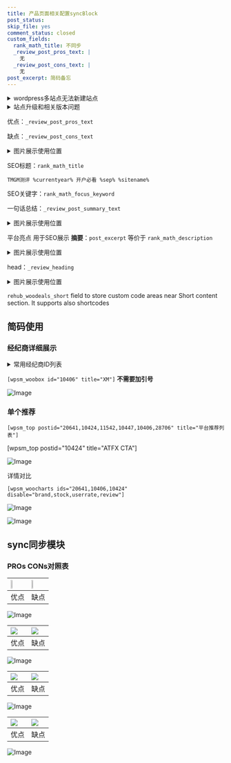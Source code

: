 ```yaml
---
title: 产品页面相关配置syncBlock
post_status: 
skip_file: yes
comment_status: closed
custom_fields:
  rank_math_title: 不同步
  _review_post_pros_text: |
    无
  _review_post_cons_text: |
    无
post_excerpt: 简码备忘
---
```

<details><summary>wordpress多站点无法新建站点</summary>

<li>和报错需要清理cookies一样的原因</li>
<li>wp-config.php里面<code>define( 'SUBDOMAIN_INSTALL', false );//子域名安装</code></li>
<li>新建子站点是用<code>define( 'SUBDOMAIN_INSTALL', true);//子域名安装</code> 完成以后，改成<code>false</code></li>
</details>

<details><summary>站点升级和相关版本问题</summary>

<p>wordpress：5.9.9
woocommerce：7.5.1
出现问题的地方：主题选项里面>><strong>Product layout >>compact style</strong></p>
<p>如何出现没有用过的字段 导致无法保存。先导出配置 然后进行修改，后面再次恢复即可。</p>
<p>出现部分字段无法显示时，需要返回默认布局后，对产品进行保存就好了。</p>
<p></p>
</details>

优点：`_review_post_pros_text`

缺点：`_review_post_cons_text`

<details><summary>图片展示使用位置</summary>

<img src="https://prod-files-secure.s3.us-west-2.amazonaws.com/39ed1227-6d7d-4570-be36-9ccd4a2c4241/f51d3d83-55d4-4bdf-9604-f37ec77ab556/Untitled.png?X-Amz-Algorithm=AWS4-HMAC-SHA256&X-Amz-Content-Sha256=UNSIGNED-PAYLOAD&X-Amz-Credential=ASIAZI2LB466UART6UBW%2F20250206%2Fus-west-2%2Fs3%2Faws4_request&X-Amz-Date=20250206T105547Z&X-Amz-Expires=3600&X-Amz-Security-Token=IQoJb3JpZ2luX2VjEEEaCXVzLXdlc3QtMiJIMEYCIQD0QA4t4SqS5PRMiRN3MiDmSGYjyFbCXufCDG6WDPVFWgIhAJEnqhLjK56IzdpAYYbHhFOEFH6%2BI5SSYBLwsr%2FmcBnaKv8DCFoQABoMNjM3NDIzMTgzODA1Igz2TyiHMSR6eKGXrXsq3ANuBpk1hLU7U9DLjqG3I%2F3xcQsuh9J5dcUYdrRdIZ3yDcoQzIgfaGV5rjshGPpWhTOB5UYcbuVLvlQ8uVoq5e8iuxOB7lrxyBXO7Wr%2By6QmgekPnuwU5BL0HZHNaXIM6sp1FaK57zhMfAXx1rO9VvpcCiKxej9di8wqYDQlHYOVUOkhv8VuuFORonPCMBRnp91bO6kKiaY3SpX%2BrA1PKlNiYUJ%2BfSeBXBn2N8kDE0pQFEVmb9kNMFGm7yfDWvs21ZieaAJjb1cR4C81cmwjFvqduohFl3KzPMF5FuaiW6n4T1vkaZL3oFZbkDfEBjiMnY2OvZ5dzz6mzKJJBNN8ZkH7%2Bpwo4F3cZ85zlL5PEfXp4Q7r%2BIuNBHpN5%2BogD5Rk28R3H7W0Q5Q7IyLHhwmtWoIWWLU312Kwg7wL66XL5XsgCKEYTcj%2FNhtMj8pkrrweGKvvH75V1LAlodcpCnauLEy9ORiklyjLns6hlY9w94gs4ZfGQLY1qsxGFruH09VN9KI%2BqcN04A9G3oQiG9HoHYkprYzREifjWVd63sGP%2F94HV%2F33ep1XBLoBrpR%2Fjb%2BvRy%2BSFBjInC7K7Z6SXKa%2BzsJRw%2F%2F44dDqCWu3XmPF8QB1lnQpNp%2FAc%2F6poKbfVDDM7JG9BjqkAUzGRvXSocowkb4bxnlzW6xEdX%2BRx63R9Eznj9I6I%2FBBfO8nR0UdGku2i%2BZL%2BPThxHGOtpqLlTYhPqf4Whth7AkWwx1aVj%2Ffwdt0VLYuU5bLIccqVPa59SFIdF4COylGAa3VfppXlhZ0kxGsUAot8iZYmVuUcW%2FvaLmAm7JGKg7cyQsl3W%2BvPOO0UokGhDgFRXvbRxSfz84tL6f3LUcomIE3gBjk&X-Amz-Signature=9b9ec3effc0267b5559f81f7056ee8a916b0140a6a9ca3d85de1292458e69ea8&X-Amz-SignedHeaders=host&x-id=GetObject" alt="Image">
</details>

SEO标题：`rank_math_title`

`TMGM测评 %currentyear% 开户必看 %sep% %sitename%`

SEO关键字：`rank_math_focus_keyword`

一句话总结：`_review_post_summary_text`

<details><summary>图片展示使用位置</summary>

<img src="https://prod-files-secure.s3.us-west-2.amazonaws.com/39ed1227-6d7d-4570-be36-9ccd4a2c4241/4b96a922-296c-4f4e-8630-d1c870cbce01/Untitled.png?X-Amz-Algorithm=AWS4-HMAC-SHA256&X-Amz-Content-Sha256=UNSIGNED-PAYLOAD&X-Amz-Credential=ASIAZI2LB466Y6KOSXHG%2F20250206%2Fus-west-2%2Fs3%2Faws4_request&X-Amz-Date=20250206T105548Z&X-Amz-Expires=3600&X-Amz-Security-Token=IQoJb3JpZ2luX2VjEEEaCXVzLXdlc3QtMiJGMEQCIDzK7f3sSkkqx%2B7u1%2FzaAYiVMVD%2Bjc%2Bqc%2F4IyEtOe%2BTlAiAKppKIVH48UnqPoqEHZYaCNDmJeyQmaXoYgIACVdYHEyr%2FAwhaEAAaDDYzNzQyMzE4MzgwNSIMl%2Fp40bSinrpGekv6KtwD1pzodinO2Eznt7tfk7INopmyJyrHv%2FCIvUxd1PgFAPe%2FXD0ZYgilludpmsq7NMjvBD6d9rcug7SwBjpCcp75%2BphUn08KY7hnJSfT74J9gtkkFsY3o7uMCOhMsKh2FC330w%2FsXjkS9AeeEB0t1uBhPFW8FGelppOe%2F2vOvNgI%2F4GRBhrjBlAsFTY7fnOWt5LGrijp0XMsnpr6HkHbqHFtEJ46GvWLV9cGyVijn0wLPTJhXbo09imCks8MiFtBO5OuFEBby5JLyEZPs3CSPhWLivR7WJraj9mQV6Ni0%2BFfkbRHbNt%2BwBGzmRLahfmmMc0l3LuwoglipHeHNSZLkMVhnP9Hkc%2B3bei48ljjdwSDlUmDlrOQSEL44jigRU21uLmOUsU838JMD%2BcUgWVnpfbR13BnoJCGhzkZT4Ss%2FSh38QPl5gte55sWjsgPEPa%2F4uFXd7dfZNtsEDvnKiaWlRtqc%2BmJCg52ba5hnOyV%2Br79QSZWUPoJ0KBlR8zMg8a7LlrXbbDKj56Ysm6mpHVCPjxUg5cCN5XlNbiQzvQYN%2BfNrrWTVzE31VyNelJgcT6J8seYU8LEgL2dhZoNiiS838J8nGP4tSO4ccdzGLCItoC%2BJceN%2Bo6AANgDFu%2BOR8UwhuyRvQY6pgG7iiDGOzGZ7k%2BKl%2Bkaw2dWrrFe0C5XBb9MdONupE57ZjJ3g0fN3wuUHTPw04ktPzpXR5oXxgn2vg3EPMDEbRplW3v0pqWq78nYej%2FUHyy1afiVGCisUwojQ3NrFn9N5%2BwGLOjY1ORrBY2wMKkfx20dtVU%2FV31lVEcXP4SpFJ7%2F8rQjx6Acy6mpdloieUltvtNT1cikB%2B9AvUHSwJa8hnX0sHdKZhYX&X-Amz-Signature=ac1a51837f3ce8108dd06066a3ff471f4c948a698f491d71281da481f924e403&X-Amz-SignedHeaders=host&x-id=GetObject" alt="Image">
</details>

平台亮点 用于SEO展示 **摘要**：`post_excerpt`  等价于 `rank_math_description`

<details><summary>图片展示使用位置</summary>

<img src="https://prod-files-secure.s3.us-west-2.amazonaws.com/39ed1227-6d7d-4570-be36-9ccd4a2c4241/1ee11f63-b60a-4dfe-a7a7-d58ff23b5d88/Untitled.png?X-Amz-Algorithm=AWS4-HMAC-SHA256&X-Amz-Content-Sha256=UNSIGNED-PAYLOAD&X-Amz-Credential=ASIAZI2LB466TVRNDEKN%2F20250206%2Fus-west-2%2Fs3%2Faws4_request&X-Amz-Date=20250206T105548Z&X-Amz-Expires=3600&X-Amz-Security-Token=IQoJb3JpZ2luX2VjEEEaCXVzLXdlc3QtMiJIMEYCIQDWlMAMOOQdeh0hNoaWhRGhD7dVrgtngOpKnBeD9TTWAgIhAN7kmJQPMdnvwC0kzHK2gyNiUj8QWUu3FMD5PQgQhvLfKv8DCFoQABoMNjM3NDIzMTgzODA1IgzmkVYk8h1wDAj4MCkq3AMDc3c7YF%2F4kENZ1I95DKow4j4P73fkamdF7SbQM23WFzZ%2FZckp5N9eIXLTW6W8EBWpVYP4m5zKyV7GZl0aoTqGXpcj00E9evblbUD381yZYN7epjEHRZdTX2lGWbtj2qoWYlEQ0bRQ8gJvFr8vk8XL8mrOB3zFxwdyX4b%2Fj79GnWYobtDZK82Db1mxMnfBUQRDNg9Czxd8syLxR9BCzATqsGc6oVlxe5O69X57apfb5W%2FSBdCXwwTwoz2uR5D7xq7IsTCVtfBOMQJItdOrWEWH77AIqHsmFQo2aF5ynLN2RkOTNZq%2FYXc3w5XszCFc1zaKeTOCDCjsfcvbWjqLqsgvV5DwcyKuK4XSvZl73AVDb71i4nrScmogOm0E9%2BiKVucxa0KBuMbCpqLWV9%2B3B23W7ZTr2mS%2Bvd5Px3mFemHobwudai%2Bokb8wImjQ1G5yS%2B2%2BUAeoLmXdd99z3jReHCeaiMR4%2B%2BpKfjRNsOtXoEIGXd9fNLDv3wtVz5sPdQSRsl80dSbz82aCJbg1oNSx5AjPwymZpyvDUdt9z%2BMs0VpICGfO1lgGLwC665J8ij3rcQvXtnnyeMY4GtuLilLOLyvz36VSd%2F618I8%2BE6NhBkLL%2B6Vq70U6KJzyW8Uf4DCt7JG9BjqkASejstXFpJ5ax7YZVA6Hk2LE30QgEWoZc7KYPpZsUQVAiy0lsmfuoVPVw4f73DbzE%2FTr88FX5MlwxTgAGQhHupotqi%2FcDIKr%2BPp6sPVpCc8wzUgiaWon21qLKsqHBIskJFXdDmzKEJFurjj9ONpYkYMah34J%2FQa2we5RFhu5og0ZhMULEj8CyYLV7eLLLsvPl4d2iH6OrZ6jIYbPmHk6YSS1fcgU&X-Amz-Signature=770ad56881fa503623765c31572d31951756aba1e46be30008497552fc482d44&X-Amz-SignedHeaders=host&x-id=GetObject" alt="Image">
<img src="https://prod-files-secure.s3.us-west-2.amazonaws.com/39ed1227-6d7d-4570-be36-9ccd4a2c4241/ad4118b5-78d8-4fbe-801e-3b29b5d99c01/Untitled.png?X-Amz-Algorithm=AWS4-HMAC-SHA256&X-Amz-Content-Sha256=UNSIGNED-PAYLOAD&X-Amz-Credential=ASIAZI2LB466TVRNDEKN%2F20250206%2Fus-west-2%2Fs3%2Faws4_request&X-Amz-Date=20250206T105548Z&X-Amz-Expires=3600&X-Amz-Security-Token=IQoJb3JpZ2luX2VjEEEaCXVzLXdlc3QtMiJIMEYCIQDWlMAMOOQdeh0hNoaWhRGhD7dVrgtngOpKnBeD9TTWAgIhAN7kmJQPMdnvwC0kzHK2gyNiUj8QWUu3FMD5PQgQhvLfKv8DCFoQABoMNjM3NDIzMTgzODA1IgzmkVYk8h1wDAj4MCkq3AMDc3c7YF%2F4kENZ1I95DKow4j4P73fkamdF7SbQM23WFzZ%2FZckp5N9eIXLTW6W8EBWpVYP4m5zKyV7GZl0aoTqGXpcj00E9evblbUD381yZYN7epjEHRZdTX2lGWbtj2qoWYlEQ0bRQ8gJvFr8vk8XL8mrOB3zFxwdyX4b%2Fj79GnWYobtDZK82Db1mxMnfBUQRDNg9Czxd8syLxR9BCzATqsGc6oVlxe5O69X57apfb5W%2FSBdCXwwTwoz2uR5D7xq7IsTCVtfBOMQJItdOrWEWH77AIqHsmFQo2aF5ynLN2RkOTNZq%2FYXc3w5XszCFc1zaKeTOCDCjsfcvbWjqLqsgvV5DwcyKuK4XSvZl73AVDb71i4nrScmogOm0E9%2BiKVucxa0KBuMbCpqLWV9%2B3B23W7ZTr2mS%2Bvd5Px3mFemHobwudai%2Bokb8wImjQ1G5yS%2B2%2BUAeoLmXdd99z3jReHCeaiMR4%2B%2BpKfjRNsOtXoEIGXd9fNLDv3wtVz5sPdQSRsl80dSbz82aCJbg1oNSx5AjPwymZpyvDUdt9z%2BMs0VpICGfO1lgGLwC665J8ij3rcQvXtnnyeMY4GtuLilLOLyvz36VSd%2F618I8%2BE6NhBkLL%2B6Vq70U6KJzyW8Uf4DCt7JG9BjqkASejstXFpJ5ax7YZVA6Hk2LE30QgEWoZc7KYPpZsUQVAiy0lsmfuoVPVw4f73DbzE%2FTr88FX5MlwxTgAGQhHupotqi%2FcDIKr%2BPp6sPVpCc8wzUgiaWon21qLKsqHBIskJFXdDmzKEJFurjj9ONpYkYMah34J%2FQa2we5RFhu5og0ZhMULEj8CyYLV7eLLLsvPl4d2iH6OrZ6jIYbPmHk6YSS1fcgU&X-Amz-Signature=e51b2c7e11b120d84f6f9a20c7298a1955ca8fc9eeed4230bdada19e248a5f58&X-Amz-SignedHeaders=host&x-id=GetObject" alt="Image">
<img src="https://prod-files-secure.s3.us-west-2.amazonaws.com/39ed1227-6d7d-4570-be36-9ccd4a2c4241/a38cf7c9-a79c-4b64-9e94-13589fe0758b/Untitled.png?X-Amz-Algorithm=AWS4-HMAC-SHA256&X-Amz-Content-Sha256=UNSIGNED-PAYLOAD&X-Amz-Credential=ASIAZI2LB466TVRNDEKN%2F20250206%2Fus-west-2%2Fs3%2Faws4_request&X-Amz-Date=20250206T105548Z&X-Amz-Expires=3600&X-Amz-Security-Token=IQoJb3JpZ2luX2VjEEEaCXVzLXdlc3QtMiJIMEYCIQDWlMAMOOQdeh0hNoaWhRGhD7dVrgtngOpKnBeD9TTWAgIhAN7kmJQPMdnvwC0kzHK2gyNiUj8QWUu3FMD5PQgQhvLfKv8DCFoQABoMNjM3NDIzMTgzODA1IgzmkVYk8h1wDAj4MCkq3AMDc3c7YF%2F4kENZ1I95DKow4j4P73fkamdF7SbQM23WFzZ%2FZckp5N9eIXLTW6W8EBWpVYP4m5zKyV7GZl0aoTqGXpcj00E9evblbUD381yZYN7epjEHRZdTX2lGWbtj2qoWYlEQ0bRQ8gJvFr8vk8XL8mrOB3zFxwdyX4b%2Fj79GnWYobtDZK82Db1mxMnfBUQRDNg9Czxd8syLxR9BCzATqsGc6oVlxe5O69X57apfb5W%2FSBdCXwwTwoz2uR5D7xq7IsTCVtfBOMQJItdOrWEWH77AIqHsmFQo2aF5ynLN2RkOTNZq%2FYXc3w5XszCFc1zaKeTOCDCjsfcvbWjqLqsgvV5DwcyKuK4XSvZl73AVDb71i4nrScmogOm0E9%2BiKVucxa0KBuMbCpqLWV9%2B3B23W7ZTr2mS%2Bvd5Px3mFemHobwudai%2Bokb8wImjQ1G5yS%2B2%2BUAeoLmXdd99z3jReHCeaiMR4%2B%2BpKfjRNsOtXoEIGXd9fNLDv3wtVz5sPdQSRsl80dSbz82aCJbg1oNSx5AjPwymZpyvDUdt9z%2BMs0VpICGfO1lgGLwC665J8ij3rcQvXtnnyeMY4GtuLilLOLyvz36VSd%2F618I8%2BE6NhBkLL%2B6Vq70U6KJzyW8Uf4DCt7JG9BjqkASejstXFpJ5ax7YZVA6Hk2LE30QgEWoZc7KYPpZsUQVAiy0lsmfuoVPVw4f73DbzE%2FTr88FX5MlwxTgAGQhHupotqi%2FcDIKr%2BPp6sPVpCc8wzUgiaWon21qLKsqHBIskJFXdDmzKEJFurjj9ONpYkYMah34J%2FQa2we5RFhu5og0ZhMULEj8CyYLV7eLLLsvPl4d2iH6OrZ6jIYbPmHk6YSS1fcgU&X-Amz-Signature=16cb2ee9fbd9171d51621ee78d670790b972331ab71cc123e498d140b480baad&X-Amz-SignedHeaders=host&x-id=GetObject" alt="Image">
<img src="https://prod-files-secure.s3.us-west-2.amazonaws.com/39ed1227-6d7d-4570-be36-9ccd4a2c4241/7da6fc1e-d2ac-42ae-8c75-cb5749aa18f6/Untitled.png?X-Amz-Algorithm=AWS4-HMAC-SHA256&X-Amz-Content-Sha256=UNSIGNED-PAYLOAD&X-Amz-Credential=ASIAZI2LB466TVRNDEKN%2F20250206%2Fus-west-2%2Fs3%2Faws4_request&X-Amz-Date=20250206T105548Z&X-Amz-Expires=3600&X-Amz-Security-Token=IQoJb3JpZ2luX2VjEEEaCXVzLXdlc3QtMiJIMEYCIQDWlMAMOOQdeh0hNoaWhRGhD7dVrgtngOpKnBeD9TTWAgIhAN7kmJQPMdnvwC0kzHK2gyNiUj8QWUu3FMD5PQgQhvLfKv8DCFoQABoMNjM3NDIzMTgzODA1IgzmkVYk8h1wDAj4MCkq3AMDc3c7YF%2F4kENZ1I95DKow4j4P73fkamdF7SbQM23WFzZ%2FZckp5N9eIXLTW6W8EBWpVYP4m5zKyV7GZl0aoTqGXpcj00E9evblbUD381yZYN7epjEHRZdTX2lGWbtj2qoWYlEQ0bRQ8gJvFr8vk8XL8mrOB3zFxwdyX4b%2Fj79GnWYobtDZK82Db1mxMnfBUQRDNg9Czxd8syLxR9BCzATqsGc6oVlxe5O69X57apfb5W%2FSBdCXwwTwoz2uR5D7xq7IsTCVtfBOMQJItdOrWEWH77AIqHsmFQo2aF5ynLN2RkOTNZq%2FYXc3w5XszCFc1zaKeTOCDCjsfcvbWjqLqsgvV5DwcyKuK4XSvZl73AVDb71i4nrScmogOm0E9%2BiKVucxa0KBuMbCpqLWV9%2B3B23W7ZTr2mS%2Bvd5Px3mFemHobwudai%2Bokb8wImjQ1G5yS%2B2%2BUAeoLmXdd99z3jReHCeaiMR4%2B%2BpKfjRNsOtXoEIGXd9fNLDv3wtVz5sPdQSRsl80dSbz82aCJbg1oNSx5AjPwymZpyvDUdt9z%2BMs0VpICGfO1lgGLwC665J8ij3rcQvXtnnyeMY4GtuLilLOLyvz36VSd%2F618I8%2BE6NhBkLL%2B6Vq70U6KJzyW8Uf4DCt7JG9BjqkASejstXFpJ5ax7YZVA6Hk2LE30QgEWoZc7KYPpZsUQVAiy0lsmfuoVPVw4f73DbzE%2FTr88FX5MlwxTgAGQhHupotqi%2FcDIKr%2BPp6sPVpCc8wzUgiaWon21qLKsqHBIskJFXdDmzKEJFurjj9ONpYkYMah34J%2FQa2we5RFhu5og0ZhMULEj8CyYLV7eLLLsvPl4d2iH6OrZ6jIYbPmHk6YSS1fcgU&X-Amz-Signature=904d8a389d8d024d1df987cd294fb2b98620470ea7d9990dd6430c280580e40b&X-Amz-SignedHeaders=host&x-id=GetObject" alt="Image">
<img src="https://prod-files-secure.s3.us-west-2.amazonaws.com/39ed1227-6d7d-4570-be36-9ccd4a2c4241/7e97f40a-eaee-47f5-b2f9-475f96808fa7/Untitled.png?X-Amz-Algorithm=AWS4-HMAC-SHA256&X-Amz-Content-Sha256=UNSIGNED-PAYLOAD&X-Amz-Credential=ASIAZI2LB466TVRNDEKN%2F20250206%2Fus-west-2%2Fs3%2Faws4_request&X-Amz-Date=20250206T105548Z&X-Amz-Expires=3600&X-Amz-Security-Token=IQoJb3JpZ2luX2VjEEEaCXVzLXdlc3QtMiJIMEYCIQDWlMAMOOQdeh0hNoaWhRGhD7dVrgtngOpKnBeD9TTWAgIhAN7kmJQPMdnvwC0kzHK2gyNiUj8QWUu3FMD5PQgQhvLfKv8DCFoQABoMNjM3NDIzMTgzODA1IgzmkVYk8h1wDAj4MCkq3AMDc3c7YF%2F4kENZ1I95DKow4j4P73fkamdF7SbQM23WFzZ%2FZckp5N9eIXLTW6W8EBWpVYP4m5zKyV7GZl0aoTqGXpcj00E9evblbUD381yZYN7epjEHRZdTX2lGWbtj2qoWYlEQ0bRQ8gJvFr8vk8XL8mrOB3zFxwdyX4b%2Fj79GnWYobtDZK82Db1mxMnfBUQRDNg9Czxd8syLxR9BCzATqsGc6oVlxe5O69X57apfb5W%2FSBdCXwwTwoz2uR5D7xq7IsTCVtfBOMQJItdOrWEWH77AIqHsmFQo2aF5ynLN2RkOTNZq%2FYXc3w5XszCFc1zaKeTOCDCjsfcvbWjqLqsgvV5DwcyKuK4XSvZl73AVDb71i4nrScmogOm0E9%2BiKVucxa0KBuMbCpqLWV9%2B3B23W7ZTr2mS%2Bvd5Px3mFemHobwudai%2Bokb8wImjQ1G5yS%2B2%2BUAeoLmXdd99z3jReHCeaiMR4%2B%2BpKfjRNsOtXoEIGXd9fNLDv3wtVz5sPdQSRsl80dSbz82aCJbg1oNSx5AjPwymZpyvDUdt9z%2BMs0VpICGfO1lgGLwC665J8ij3rcQvXtnnyeMY4GtuLilLOLyvz36VSd%2F618I8%2BE6NhBkLL%2B6Vq70U6KJzyW8Uf4DCt7JG9BjqkASejstXFpJ5ax7YZVA6Hk2LE30QgEWoZc7KYPpZsUQVAiy0lsmfuoVPVw4f73DbzE%2FTr88FX5MlwxTgAGQhHupotqi%2FcDIKr%2BPp6sPVpCc8wzUgiaWon21qLKsqHBIskJFXdDmzKEJFurjj9ONpYkYMah34J%2FQa2we5RFhu5og0ZhMULEj8CyYLV7eLLLsvPl4d2iH6OrZ6jIYbPmHk6YSS1fcgU&X-Amz-Signature=d54f66c5081eb3d1e990855f94815809f14c1d298b6c19532400f0b7eeb14442&X-Amz-SignedHeaders=host&x-id=GetObject" alt="Image">
</details>

head：`_review_heading`

<details><summary>图片展示使用位置</summary>

<img src="https://prod-files-secure.s3.us-west-2.amazonaws.com/39ed1227-6d7d-4570-be36-9ccd4a2c4241/3a4650ad-9887-415c-889a-edd51fa54f27/Untitled.png?X-Amz-Algorithm=AWS4-HMAC-SHA256&X-Amz-Content-Sha256=UNSIGNED-PAYLOAD&X-Amz-Credential=ASIAZI2LB4662RT65BDE%2F20250206%2Fus-west-2%2Fs3%2Faws4_request&X-Amz-Date=20250206T105550Z&X-Amz-Expires=3600&X-Amz-Security-Token=IQoJb3JpZ2luX2VjEEEaCXVzLXdlc3QtMiJGMEQCIFbJRfu4WIsJEo4VIiBlR6Wqs%2FE9V9icJWzbRgUPV1%2BSAiAOGl%2Fd%2B4de36V%2F7AeyeArkRKhHoY%2BiHA7JhsxVT29JYCr%2FAwhaEAAaDDYzNzQyMzE4MzgwNSIMLcsek56lK6KYJpw%2BKtwDlv%2FDUzlqc15eayyzqTvWpOp9pO9K3L%2F9%2FalpMN8sXUy4%2ByKnK7q6X%2FkwHFmcYf7i0p7Yyn%2FyyKcsEqaZykR4DDgoOxanJO%2BRoje3D2sjGYYfn60%2FFCQOVsc6QTQckIgUnavClQpVsAOBu2mwjFG5n16794%2Fc%2FhFLAVWCZQzliqb3ix2CNGHpVyUedPFnsuBme63BO4tk66%2BshvChp1xJ%2BRtKdyPDvSI4BIP4wJv9D1Mm8NzHA81CBNZrMKBgHjOoTpLYm%2B9YuxpiEA4z8xsqNhiibbYfQWpTlguEY9ir%2FngjMm%2FwRdHyxFbnTxz0SUckUtLe7Dn9MqwX6yW6Qdk0JeuGQMPN8iZEa7rmbMqNN7lUv%2FkWxcRWY%2F%2F5wHVlAZww8jz7UGARNqQMASVO78ebuPdVVieZmaHGjSvkmysPnpad7bsms2PPlb4ubkrqqF%2BewXNC0DBHMQGTenoh4eu%2FgqcU6BWvGeXJoNlfYFI8IrHjP6BnIz8ACz9TLduAaxMEZq3BJ6rr%2Bw4%2BlZGTvf%2BDq1K1BuEk1m9%2B2EVC6UhdkE57cAiwyEeIeO1i3K01yIhdqr502HRxFsC1lBV40qks6KqVHRR3ZoL7pEpXfmM9LhCc4OPsoLxND1IRwgEwpeyRvQY6pgGbqrRYQIb%2FeF%2FRqGWYPOXCX87QPKgxlwk%2BdBgkKJBmpZ6rKNuaFTQVevO7QLWjXp1jyKSM8JECkUWYHlDSn0zYpB2zHQG1%2FU4nvCzhpVS68vF5qlmFCufJSTmx0oujmA9l8esNuufAfaSWXBgSGvSq4giJoG4DmGDD8sUY8noGQ5oi3BYIbVyWYMtmlWIB1sno06vdpQJ3ZD98o54s0uQvIpTjP1Pq&X-Amz-Signature=769de9d09a99292c8a56da9eab5d0057c3f186224fb84f9507d6be46c9bbd6eb&X-Amz-SignedHeaders=host&x-id=GetObject" alt="Image">
</details>

`rehub_woodeals_short`	field to store custom code areas near Short content section. It supports also shortcodes



## 简码使用

### 经纪商详细展示

<details><summary>常用经纪商ID列表</summary>

<pre><code class="php">嘉盛 ===> 20641  [wpsm_woobox id="20641" title="嘉盛"]
易信easymarkets ===> 11542  [wpsm_woobox id="11542" title="易信easymarkets"]
ATFX外汇 ===> 10424  [wpsm_woobox id="10424" title="ATFX"]
XM ===> 10406  [wpsm_woobox id="10406" title="XM"]
TMGM ===> 29622  [wpsm_woobox id="29622" title="TMGM"]
HYCM ===> 10447  [wpsm_woobox id="10447" title="HYCM"]
fpmarkets澳福外汇 ===> 20639  [wpsm_woobox id="20639" title="fpmarkets澳福外汇"]</code></pre>
</details>

`[wpsm_woobox id="10406" title="XM"]` **不需要加引号**

![Image](https://prod-files-secure.s3.us-west-2.amazonaws.com/39ed1227-6d7d-4570-be36-9ccd4a2c4241/4f898f9d-0fa7-4e43-acd3-ac6bc7be575a/Untitled.png?X-Amz-Algorithm=AWS4-HMAC-SHA256&X-Amz-Content-Sha256=UNSIGNED-PAYLOAD&X-Amz-Credential=ASIAZI2LB4664JR76R3I%2F20250206%2Fus-west-2%2Fs3%2Faws4_request&X-Amz-Date=20250206T105544Z&X-Amz-Expires=3600&X-Amz-Security-Token=IQoJb3JpZ2luX2VjEEEaCXVzLXdlc3QtMiJHMEUCIQDRr71yWgzQDd9u0Muxj0jIyMMskXsL9kBTSRVUgqasZQIgfoFOhYFp6HCoebqb%2FNnHVw6pWuUiBppgn3y7g4pB1a4q%2FwMIWhAAGgw2Mzc0MjMxODM4MDUiDEabaf%2Bni2UmZ4VhOCrcAyz3ZbGJ8NFB7XlbR8mQAtohpJehzVU3mXwJ0d%2FyQ4YmbHwulILD2HPEpiCVa3qVoBwlDpvirwYw5Ih9e6pQ2kg8VgtQ5BpjbUVKppcO7N7siw8ClfkmJQrqqQA2r6jCFoKsFmbxp9AgYwTH696B2HTnzRhjzFi5yE0GxDvARfC1FfDlzhcQvCW0G3MMBg7zE%2B5Ok1wVdiehst%2FMtEaNQDNAk%2FMCXu8mLMSobtcFxAwelfZBeFN%2FX%2FceTPqmWCgxGPqtk5kbQrAEGTK58kqV2OovqRj%2BiOyeIJa90CJlK6brrypl%2Bo2mKtE%2FT99pjet9yUrS%2B280RbJ6Gm22qzbLu3JRdysX2TkmQqT3Z%2BRlN9Sen01neRpphyJMWVdLq2wJzGK4WzZjbf9DNal5WWirW0V3Z%2FNUoVDxF44wbsuJCX6QUWsHux1IGZnFShMxzq4MSMMAFb%2B3jHJO%2F2GGhiMKvdX7j%2BruUxU1LHEM72ZUK2wSUs7m069xNijvdbfOgJBYTGvh1bDqTFWFKS2POxXh1sT1fdnvlRtJPBYDZSe4%2FDpVwQ16Rt9Y7v5i2ZFeR1ajh79KwBOSq8daE5SMRbHfAwPoMYGdLbfu%2B1CPbjHgtJCczbdtsvYD%2Ffu0tHLYMNfskb0GOqUBqetJucAAmXqdyipBm6ZpwZfc3mwnKPx4BDknq%2F9G4XAUQDpoXxrdEQnrnIY%2BdIPY398xNFNb7RORXiB2kat8JTw%2Bt5%2BSO1i%2FfBMJAvGqMso5o0vsALBLQG7NCJHwYVZd8zBwK9%2BSeZZXmHneKDHPRxXiiswka399SKnTn9C3UEqKjFWk9iHAyCRBtFV8WZUcSXTDw0Ns7W5WfRGEgeK72u2XOWrx&X-Amz-Signature=51196e832fa12865acce2cd71faa0275949b112f5aec3328fed49ad224eda443&X-Amz-SignedHeaders=host&x-id=GetObject)

### 单个推荐
`[wpsm_top postid="20641,10424,11542,10447,10406,28706" title="平台推荐列表"]`

[wpsm_top postid="10424" title="ATFX CTA"]

![Image](https://prod-files-secure.s3.us-west-2.amazonaws.com/39ed1227-6d7d-4570-be36-9ccd4a2c4241/5ac620dc-51a8-48b6-b55d-91f47299193c/Untitled.png?X-Amz-Algorithm=AWS4-HMAC-SHA256&X-Amz-Content-Sha256=UNSIGNED-PAYLOAD&X-Amz-Credential=ASIAZI2LB4664JR76R3I%2F20250206%2Fus-west-2%2Fs3%2Faws4_request&X-Amz-Date=20250206T105544Z&X-Amz-Expires=3600&X-Amz-Security-Token=IQoJb3JpZ2luX2VjEEEaCXVzLXdlc3QtMiJHMEUCIQDRr71yWgzQDd9u0Muxj0jIyMMskXsL9kBTSRVUgqasZQIgfoFOhYFp6HCoebqb%2FNnHVw6pWuUiBppgn3y7g4pB1a4q%2FwMIWhAAGgw2Mzc0MjMxODM4MDUiDEabaf%2Bni2UmZ4VhOCrcAyz3ZbGJ8NFB7XlbR8mQAtohpJehzVU3mXwJ0d%2FyQ4YmbHwulILD2HPEpiCVa3qVoBwlDpvirwYw5Ih9e6pQ2kg8VgtQ5BpjbUVKppcO7N7siw8ClfkmJQrqqQA2r6jCFoKsFmbxp9AgYwTH696B2HTnzRhjzFi5yE0GxDvARfC1FfDlzhcQvCW0G3MMBg7zE%2B5Ok1wVdiehst%2FMtEaNQDNAk%2FMCXu8mLMSobtcFxAwelfZBeFN%2FX%2FceTPqmWCgxGPqtk5kbQrAEGTK58kqV2OovqRj%2BiOyeIJa90CJlK6brrypl%2Bo2mKtE%2FT99pjet9yUrS%2B280RbJ6Gm22qzbLu3JRdysX2TkmQqT3Z%2BRlN9Sen01neRpphyJMWVdLq2wJzGK4WzZjbf9DNal5WWirW0V3Z%2FNUoVDxF44wbsuJCX6QUWsHux1IGZnFShMxzq4MSMMAFb%2B3jHJO%2F2GGhiMKvdX7j%2BruUxU1LHEM72ZUK2wSUs7m069xNijvdbfOgJBYTGvh1bDqTFWFKS2POxXh1sT1fdnvlRtJPBYDZSe4%2FDpVwQ16Rt9Y7v5i2ZFeR1ajh79KwBOSq8daE5SMRbHfAwPoMYGdLbfu%2B1CPbjHgtJCczbdtsvYD%2Ffu0tHLYMNfskb0GOqUBqetJucAAmXqdyipBm6ZpwZfc3mwnKPx4BDknq%2F9G4XAUQDpoXxrdEQnrnIY%2BdIPY398xNFNb7RORXiB2kat8JTw%2Bt5%2BSO1i%2FfBMJAvGqMso5o0vsALBLQG7NCJHwYVZd8zBwK9%2BSeZZXmHneKDHPRxXiiswka399SKnTn9C3UEqKjFWk9iHAyCRBtFV8WZUcSXTDw0Ns7W5WfRGEgeK72u2XOWrx&X-Amz-Signature=d5f98b1681e8223f82a2f141e5566f38ac54d7aeba77d6861cd4fae9e10aaf86&X-Amz-SignedHeaders=host&x-id=GetObject)

详情对比

`[wpsm_woocharts ids="20641,10406,10424" disable="brand,stock,userrate,review"]`

![Image](https://prod-files-secure.s3.us-west-2.amazonaws.com/39ed1227-6d7d-4570-be36-9ccd4a2c4241/bf3ba45f-b9f3-4295-8aef-b4a495fd25f4/Untitled.png?X-Amz-Algorithm=AWS4-HMAC-SHA256&X-Amz-Content-Sha256=UNSIGNED-PAYLOAD&X-Amz-Credential=ASIAZI2LB4664JR76R3I%2F20250206%2Fus-west-2%2Fs3%2Faws4_request&X-Amz-Date=20250206T105544Z&X-Amz-Expires=3600&X-Amz-Security-Token=IQoJb3JpZ2luX2VjEEEaCXVzLXdlc3QtMiJHMEUCIQDRr71yWgzQDd9u0Muxj0jIyMMskXsL9kBTSRVUgqasZQIgfoFOhYFp6HCoebqb%2FNnHVw6pWuUiBppgn3y7g4pB1a4q%2FwMIWhAAGgw2Mzc0MjMxODM4MDUiDEabaf%2Bni2UmZ4VhOCrcAyz3ZbGJ8NFB7XlbR8mQAtohpJehzVU3mXwJ0d%2FyQ4YmbHwulILD2HPEpiCVa3qVoBwlDpvirwYw5Ih9e6pQ2kg8VgtQ5BpjbUVKppcO7N7siw8ClfkmJQrqqQA2r6jCFoKsFmbxp9AgYwTH696B2HTnzRhjzFi5yE0GxDvARfC1FfDlzhcQvCW0G3MMBg7zE%2B5Ok1wVdiehst%2FMtEaNQDNAk%2FMCXu8mLMSobtcFxAwelfZBeFN%2FX%2FceTPqmWCgxGPqtk5kbQrAEGTK58kqV2OovqRj%2BiOyeIJa90CJlK6brrypl%2Bo2mKtE%2FT99pjet9yUrS%2B280RbJ6Gm22qzbLu3JRdysX2TkmQqT3Z%2BRlN9Sen01neRpphyJMWVdLq2wJzGK4WzZjbf9DNal5WWirW0V3Z%2FNUoVDxF44wbsuJCX6QUWsHux1IGZnFShMxzq4MSMMAFb%2B3jHJO%2F2GGhiMKvdX7j%2BruUxU1LHEM72ZUK2wSUs7m069xNijvdbfOgJBYTGvh1bDqTFWFKS2POxXh1sT1fdnvlRtJPBYDZSe4%2FDpVwQ16Rt9Y7v5i2ZFeR1ajh79KwBOSq8daE5SMRbHfAwPoMYGdLbfu%2B1CPbjHgtJCczbdtsvYD%2Ffu0tHLYMNfskb0GOqUBqetJucAAmXqdyipBm6ZpwZfc3mwnKPx4BDknq%2F9G4XAUQDpoXxrdEQnrnIY%2BdIPY398xNFNb7RORXiB2kat8JTw%2Bt5%2BSO1i%2FfBMJAvGqMso5o0vsALBLQG7NCJHwYVZd8zBwK9%2BSeZZXmHneKDHPRxXiiswka399SKnTn9C3UEqKjFWk9iHAyCRBtFV8WZUcSXTDw0Ns7W5WfRGEgeK72u2XOWrx&X-Amz-Signature=6019d9ccc05072d2f714511f3793c858ef5f315ba998a2066c984eacc91d2809&X-Amz-SignedHeaders=host&x-id=GetObject)

![Image](https://prod-files-secure.s3.us-west-2.amazonaws.com/39ed1227-6d7d-4570-be36-9ccd4a2c4241/30bc56ef-f383-4b48-9768-2ebc9e436ec0/Untitled.png?X-Amz-Algorithm=AWS4-HMAC-SHA256&X-Amz-Content-Sha256=UNSIGNED-PAYLOAD&X-Amz-Credential=ASIAZI2LB4664JR76R3I%2F20250206%2Fus-west-2%2Fs3%2Faws4_request&X-Amz-Date=20250206T105544Z&X-Amz-Expires=3600&X-Amz-Security-Token=IQoJb3JpZ2luX2VjEEEaCXVzLXdlc3QtMiJHMEUCIQDRr71yWgzQDd9u0Muxj0jIyMMskXsL9kBTSRVUgqasZQIgfoFOhYFp6HCoebqb%2FNnHVw6pWuUiBppgn3y7g4pB1a4q%2FwMIWhAAGgw2Mzc0MjMxODM4MDUiDEabaf%2Bni2UmZ4VhOCrcAyz3ZbGJ8NFB7XlbR8mQAtohpJehzVU3mXwJ0d%2FyQ4YmbHwulILD2HPEpiCVa3qVoBwlDpvirwYw5Ih9e6pQ2kg8VgtQ5BpjbUVKppcO7N7siw8ClfkmJQrqqQA2r6jCFoKsFmbxp9AgYwTH696B2HTnzRhjzFi5yE0GxDvARfC1FfDlzhcQvCW0G3MMBg7zE%2B5Ok1wVdiehst%2FMtEaNQDNAk%2FMCXu8mLMSobtcFxAwelfZBeFN%2FX%2FceTPqmWCgxGPqtk5kbQrAEGTK58kqV2OovqRj%2BiOyeIJa90CJlK6brrypl%2Bo2mKtE%2FT99pjet9yUrS%2B280RbJ6Gm22qzbLu3JRdysX2TkmQqT3Z%2BRlN9Sen01neRpphyJMWVdLq2wJzGK4WzZjbf9DNal5WWirW0V3Z%2FNUoVDxF44wbsuJCX6QUWsHux1IGZnFShMxzq4MSMMAFb%2B3jHJO%2F2GGhiMKvdX7j%2BruUxU1LHEM72ZUK2wSUs7m069xNijvdbfOgJBYTGvh1bDqTFWFKS2POxXh1sT1fdnvlRtJPBYDZSe4%2FDpVwQ16Rt9Y7v5i2ZFeR1ajh79KwBOSq8daE5SMRbHfAwPoMYGdLbfu%2B1CPbjHgtJCczbdtsvYD%2Ffu0tHLYMNfskb0GOqUBqetJucAAmXqdyipBm6ZpwZfc3mwnKPx4BDknq%2F9G4XAUQDpoXxrdEQnrnIY%2BdIPY398xNFNb7RORXiB2kat8JTw%2Bt5%2BSO1i%2FfBMJAvGqMso5o0vsALBLQG7NCJHwYVZd8zBwK9%2BSeZZXmHneKDHPRxXiiswka399SKnTn9C3UEqKjFWk9iHAyCRBtFV8WZUcSXTDw0Ns7W5WfRGEgeK72u2XOWrx&X-Amz-Signature=e7a0fc5e47cf2c9fdf6708bba0f0465b4e6c13be19ec056fd9adfcac2b0edd76&X-Amz-SignedHeaders=host&x-id=GetObject)

## sync同步模块

### PROs CONs对照表

| <img src="https://cdn.ifttt.fun/gh/jarlin8/OSS@main/icons/customize/pros.svg" height="auto" width="37.3%"> | <img src="https://cdn.ifttt.fun/gh/jarlin8/OSS@main/icons/customize/cons.svg" height="auto" width="28.8%"> |
| :--- | :--- |
| 优点 | 缺点 |

![Image](https://prod-files-secure.s3.us-west-2.amazonaws.com/39ed1227-6d7d-4570-be36-9ccd4a2c4241/8742b755-dfb5-4004-9a5f-d6e561664bd8/Untitled.png?X-Amz-Algorithm=AWS4-HMAC-SHA256&X-Amz-Content-Sha256=UNSIGNED-PAYLOAD&X-Amz-Credential=ASIAZI2LB4664JR76R3I%2F20250206%2Fus-west-2%2Fs3%2Faws4_request&X-Amz-Date=20250206T105544Z&X-Amz-Expires=3600&X-Amz-Security-Token=IQoJb3JpZ2luX2VjEEEaCXVzLXdlc3QtMiJHMEUCIQDRr71yWgzQDd9u0Muxj0jIyMMskXsL9kBTSRVUgqasZQIgfoFOhYFp6HCoebqb%2FNnHVw6pWuUiBppgn3y7g4pB1a4q%2FwMIWhAAGgw2Mzc0MjMxODM4MDUiDEabaf%2Bni2UmZ4VhOCrcAyz3ZbGJ8NFB7XlbR8mQAtohpJehzVU3mXwJ0d%2FyQ4YmbHwulILD2HPEpiCVa3qVoBwlDpvirwYw5Ih9e6pQ2kg8VgtQ5BpjbUVKppcO7N7siw8ClfkmJQrqqQA2r6jCFoKsFmbxp9AgYwTH696B2HTnzRhjzFi5yE0GxDvARfC1FfDlzhcQvCW0G3MMBg7zE%2B5Ok1wVdiehst%2FMtEaNQDNAk%2FMCXu8mLMSobtcFxAwelfZBeFN%2FX%2FceTPqmWCgxGPqtk5kbQrAEGTK58kqV2OovqRj%2BiOyeIJa90CJlK6brrypl%2Bo2mKtE%2FT99pjet9yUrS%2B280RbJ6Gm22qzbLu3JRdysX2TkmQqT3Z%2BRlN9Sen01neRpphyJMWVdLq2wJzGK4WzZjbf9DNal5WWirW0V3Z%2FNUoVDxF44wbsuJCX6QUWsHux1IGZnFShMxzq4MSMMAFb%2B3jHJO%2F2GGhiMKvdX7j%2BruUxU1LHEM72ZUK2wSUs7m069xNijvdbfOgJBYTGvh1bDqTFWFKS2POxXh1sT1fdnvlRtJPBYDZSe4%2FDpVwQ16Rt9Y7v5i2ZFeR1ajh79KwBOSq8daE5SMRbHfAwPoMYGdLbfu%2B1CPbjHgtJCczbdtsvYD%2Ffu0tHLYMNfskb0GOqUBqetJucAAmXqdyipBm6ZpwZfc3mwnKPx4BDknq%2F9G4XAUQDpoXxrdEQnrnIY%2BdIPY398xNFNb7RORXiB2kat8JTw%2Bt5%2BSO1i%2FfBMJAvGqMso5o0vsALBLQG7NCJHwYVZd8zBwK9%2BSeZZXmHneKDHPRxXiiswka399SKnTn9C3UEqKjFWk9iHAyCRBtFV8WZUcSXTDw0Ns7W5WfRGEgeK72u2XOWrx&X-Amz-Signature=d4fa123e3d2a192dd5fd898fa20c481f1e913e6e1cacbd6124e0d0482f980de9&X-Amz-SignedHeaders=host&x-id=GetObject)

| <img src="https://cdn.ifttt.fun/gh/jarlin8/OSS@main/icons/customize/pros1.svg" height="auto"> | <img src="https://cdn.ifttt.fun/gh/jarlin8/OSS@main/icons/customize/cons1.svg" height="auto"> |
| :--- | :--- |
| 优点 | 缺点 |

![Image](https://prod-files-secure.s3.us-west-2.amazonaws.com/39ed1227-6d7d-4570-be36-9ccd4a2c4241/806358f8-c9c4-4e17-bb35-c6c76a5397a5/Untitled.png?X-Amz-Algorithm=AWS4-HMAC-SHA256&X-Amz-Content-Sha256=UNSIGNED-PAYLOAD&X-Amz-Credential=ASIAZI2LB4664JR76R3I%2F20250206%2Fus-west-2%2Fs3%2Faws4_request&X-Amz-Date=20250206T105544Z&X-Amz-Expires=3600&X-Amz-Security-Token=IQoJb3JpZ2luX2VjEEEaCXVzLXdlc3QtMiJHMEUCIQDRr71yWgzQDd9u0Muxj0jIyMMskXsL9kBTSRVUgqasZQIgfoFOhYFp6HCoebqb%2FNnHVw6pWuUiBppgn3y7g4pB1a4q%2FwMIWhAAGgw2Mzc0MjMxODM4MDUiDEabaf%2Bni2UmZ4VhOCrcAyz3ZbGJ8NFB7XlbR8mQAtohpJehzVU3mXwJ0d%2FyQ4YmbHwulILD2HPEpiCVa3qVoBwlDpvirwYw5Ih9e6pQ2kg8VgtQ5BpjbUVKppcO7N7siw8ClfkmJQrqqQA2r6jCFoKsFmbxp9AgYwTH696B2HTnzRhjzFi5yE0GxDvARfC1FfDlzhcQvCW0G3MMBg7zE%2B5Ok1wVdiehst%2FMtEaNQDNAk%2FMCXu8mLMSobtcFxAwelfZBeFN%2FX%2FceTPqmWCgxGPqtk5kbQrAEGTK58kqV2OovqRj%2BiOyeIJa90CJlK6brrypl%2Bo2mKtE%2FT99pjet9yUrS%2B280RbJ6Gm22qzbLu3JRdysX2TkmQqT3Z%2BRlN9Sen01neRpphyJMWVdLq2wJzGK4WzZjbf9DNal5WWirW0V3Z%2FNUoVDxF44wbsuJCX6QUWsHux1IGZnFShMxzq4MSMMAFb%2B3jHJO%2F2GGhiMKvdX7j%2BruUxU1LHEM72ZUK2wSUs7m069xNijvdbfOgJBYTGvh1bDqTFWFKS2POxXh1sT1fdnvlRtJPBYDZSe4%2FDpVwQ16Rt9Y7v5i2ZFeR1ajh79KwBOSq8daE5SMRbHfAwPoMYGdLbfu%2B1CPbjHgtJCczbdtsvYD%2Ffu0tHLYMNfskb0GOqUBqetJucAAmXqdyipBm6ZpwZfc3mwnKPx4BDknq%2F9G4XAUQDpoXxrdEQnrnIY%2BdIPY398xNFNb7RORXiB2kat8JTw%2Bt5%2BSO1i%2FfBMJAvGqMso5o0vsALBLQG7NCJHwYVZd8zBwK9%2BSeZZXmHneKDHPRxXiiswka399SKnTn9C3UEqKjFWk9iHAyCRBtFV8WZUcSXTDw0Ns7W5WfRGEgeK72u2XOWrx&X-Amz-Signature=980c7272309ea5c97d8d2e147b6e32c56c2651a0d9865a13965ebae963c24d9a&X-Amz-SignedHeaders=host&x-id=GetObject)

| <img src="https://cdn.ifttt.fun/gh/jarlin8/OSS@main/icons/customize/pros2.svg" height="auto"> | <img src="https://cdn.ifttt.fun/gh/jarlin8/OSS@main/icons/customize/cons2.svg" height="auto"> |
| :--- | :--- |
| 优点 | 缺点 |

![Image](https://prod-files-secure.s3.us-west-2.amazonaws.com/39ed1227-6d7d-4570-be36-9ccd4a2c4241/a9245ec9-70dd-4005-b534-0d54315fc5f3/Untitled.png?X-Amz-Algorithm=AWS4-HMAC-SHA256&X-Amz-Content-Sha256=UNSIGNED-PAYLOAD&X-Amz-Credential=ASIAZI2LB4664JR76R3I%2F20250206%2Fus-west-2%2Fs3%2Faws4_request&X-Amz-Date=20250206T105544Z&X-Amz-Expires=3600&X-Amz-Security-Token=IQoJb3JpZ2luX2VjEEEaCXVzLXdlc3QtMiJHMEUCIQDRr71yWgzQDd9u0Muxj0jIyMMskXsL9kBTSRVUgqasZQIgfoFOhYFp6HCoebqb%2FNnHVw6pWuUiBppgn3y7g4pB1a4q%2FwMIWhAAGgw2Mzc0MjMxODM4MDUiDEabaf%2Bni2UmZ4VhOCrcAyz3ZbGJ8NFB7XlbR8mQAtohpJehzVU3mXwJ0d%2FyQ4YmbHwulILD2HPEpiCVa3qVoBwlDpvirwYw5Ih9e6pQ2kg8VgtQ5BpjbUVKppcO7N7siw8ClfkmJQrqqQA2r6jCFoKsFmbxp9AgYwTH696B2HTnzRhjzFi5yE0GxDvARfC1FfDlzhcQvCW0G3MMBg7zE%2B5Ok1wVdiehst%2FMtEaNQDNAk%2FMCXu8mLMSobtcFxAwelfZBeFN%2FX%2FceTPqmWCgxGPqtk5kbQrAEGTK58kqV2OovqRj%2BiOyeIJa90CJlK6brrypl%2Bo2mKtE%2FT99pjet9yUrS%2B280RbJ6Gm22qzbLu3JRdysX2TkmQqT3Z%2BRlN9Sen01neRpphyJMWVdLq2wJzGK4WzZjbf9DNal5WWirW0V3Z%2FNUoVDxF44wbsuJCX6QUWsHux1IGZnFShMxzq4MSMMAFb%2B3jHJO%2F2GGhiMKvdX7j%2BruUxU1LHEM72ZUK2wSUs7m069xNijvdbfOgJBYTGvh1bDqTFWFKS2POxXh1sT1fdnvlRtJPBYDZSe4%2FDpVwQ16Rt9Y7v5i2ZFeR1ajh79KwBOSq8daE5SMRbHfAwPoMYGdLbfu%2B1CPbjHgtJCczbdtsvYD%2Ffu0tHLYMNfskb0GOqUBqetJucAAmXqdyipBm6ZpwZfc3mwnKPx4BDknq%2F9G4XAUQDpoXxrdEQnrnIY%2BdIPY398xNFNb7RORXiB2kat8JTw%2Bt5%2BSO1i%2FfBMJAvGqMso5o0vsALBLQG7NCJHwYVZd8zBwK9%2BSeZZXmHneKDHPRxXiiswka399SKnTn9C3UEqKjFWk9iHAyCRBtFV8WZUcSXTDw0Ns7W5WfRGEgeK72u2XOWrx&X-Amz-Signature=c244ae0d1726072c6227340278f0f3083ee13b4021f7e51778246a817d93256c&X-Amz-SignedHeaders=host&x-id=GetObject)

| <img src="https://cdn.ifttt.fun/gh/jarlin8/OSS@main/icons/customize/pros3.svg" height="auto"> | <img src="https://cdn.ifttt.fun/gh/jarlin8/OSS@main/icons/customize/cons3.svg" height="auto"> |
| :--- | :--- |
| 优点 | 缺点 |

![Image](https://prod-files-secure.s3.us-west-2.amazonaws.com/39ed1227-6d7d-4570-be36-9ccd4a2c4241/e1e580a2-2e5c-4780-9ff4-19c318fc2284/Untitled.png?X-Amz-Algorithm=AWS4-HMAC-SHA256&X-Amz-Content-Sha256=UNSIGNED-PAYLOAD&X-Amz-Credential=ASIAZI2LB4664JR76R3I%2F20250206%2Fus-west-2%2Fs3%2Faws4_request&X-Amz-Date=20250206T105544Z&X-Amz-Expires=3600&X-Amz-Security-Token=IQoJb3JpZ2luX2VjEEEaCXVzLXdlc3QtMiJHMEUCIQDRr71yWgzQDd9u0Muxj0jIyMMskXsL9kBTSRVUgqasZQIgfoFOhYFp6HCoebqb%2FNnHVw6pWuUiBppgn3y7g4pB1a4q%2FwMIWhAAGgw2Mzc0MjMxODM4MDUiDEabaf%2Bni2UmZ4VhOCrcAyz3ZbGJ8NFB7XlbR8mQAtohpJehzVU3mXwJ0d%2FyQ4YmbHwulILD2HPEpiCVa3qVoBwlDpvirwYw5Ih9e6pQ2kg8VgtQ5BpjbUVKppcO7N7siw8ClfkmJQrqqQA2r6jCFoKsFmbxp9AgYwTH696B2HTnzRhjzFi5yE0GxDvARfC1FfDlzhcQvCW0G3MMBg7zE%2B5Ok1wVdiehst%2FMtEaNQDNAk%2FMCXu8mLMSobtcFxAwelfZBeFN%2FX%2FceTPqmWCgxGPqtk5kbQrAEGTK58kqV2OovqRj%2BiOyeIJa90CJlK6brrypl%2Bo2mKtE%2FT99pjet9yUrS%2B280RbJ6Gm22qzbLu3JRdysX2TkmQqT3Z%2BRlN9Sen01neRpphyJMWVdLq2wJzGK4WzZjbf9DNal5WWirW0V3Z%2FNUoVDxF44wbsuJCX6QUWsHux1IGZnFShMxzq4MSMMAFb%2B3jHJO%2F2GGhiMKvdX7j%2BruUxU1LHEM72ZUK2wSUs7m069xNijvdbfOgJBYTGvh1bDqTFWFKS2POxXh1sT1fdnvlRtJPBYDZSe4%2FDpVwQ16Rt9Y7v5i2ZFeR1ajh79KwBOSq8daE5SMRbHfAwPoMYGdLbfu%2B1CPbjHgtJCczbdtsvYD%2Ffu0tHLYMNfskb0GOqUBqetJucAAmXqdyipBm6ZpwZfc3mwnKPx4BDknq%2F9G4XAUQDpoXxrdEQnrnIY%2BdIPY398xNFNb7RORXiB2kat8JTw%2Bt5%2BSO1i%2FfBMJAvGqMso5o0vsALBLQG7NCJHwYVZd8zBwK9%2BSeZZXmHneKDHPRxXiiswka399SKnTn9C3UEqKjFWk9iHAyCRBtFV8WZUcSXTDw0Ns7W5WfRGEgeK72u2XOWrx&X-Amz-Signature=6077104e16f135c90ae7cc9aea8ef02784de8ac4f74f13e4a23c672afcddbde9&X-Amz-SignedHeaders=host&x-id=GetObject)